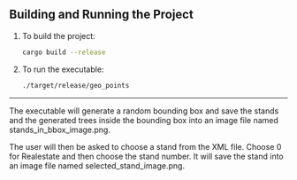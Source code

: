 ## Building and Running the Project

1. To build the project:

    ```bash
    cargo build --release
    ```

2. To run the executable:

    ```bash
    ./target/release/geo_points
    ```
---

The executable will generate a random bounding box and save the stands and the generated trees inside the bounding box into an image file named stands_in_bbox_image.png. 

The user will then be asked to choose a stand from the XML file. Choose 0 for Realestate and then choose the stand number. It will save the stand into an image file named selected_stand_image.png.
